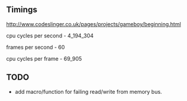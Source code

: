 
## Timings
http://www.codeslinger.co.uk/pages/projects/gameboy/beginning.html

cpu cycles per second - 4_194_304

frames per second - 60

cpu cycles per frame - 69_905

## TODO 
- add macro/function for failing read/write from memory bus.